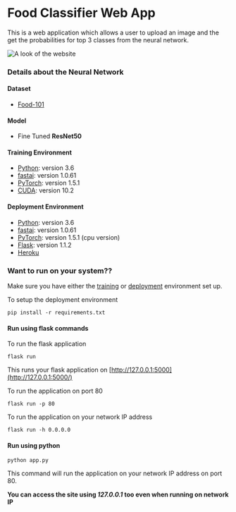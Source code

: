# Food Classifier Web App

This is a web application which allows a user to upload an image and the get the probabilities for top 3 classes from the neural network.

![A look of the website](https://github.com/dragoFireup/Web-Food-Classifier/blob/master/sample.png)

### Details about the Neural Network

#### Dataset
- [Food-101](https://www.kaggle.com/kmader/food41)

#### Model
- Fine Tuned **ResNet50**

#### Training Environment
- [Python](https://www.python.org/): version 3.6
- [fastai](https://www.fast.ai/): version 1.0.61
- [PyTorch](https://pytorch.org/): version 1.5.1
- [CUDA](https://developer.nvidia.com/cuda-zone): version 10.2

#### Deployment Environment
- [Python](https://www.python.org/): version 3.6
- [fastai](https://www.fast.ai/): version 1.0.61
- [PyTorch](https://pytorch.org/): version 1.5.1 (cpu version)
- [Flask](https://flask.palletsprojects.com/en/1.1.x/): version 1.1.2
- [Heroku](https://dashboard.heroku.com/)

### Want to run on your system??

Make sure you have either the [training](#training-environment) or [deployment](#deployment-environment) environment set up.

To setup the deployment environment

`pip install -r requirements.txt`

#### Run using flask commands

To run the flask application

`flask run`

This runs your flask application on [http://127.0.0.1:5000](http://127.0.0.1:5000/)

To run the application on port 80

`flask run -p 80`

To run the application on your network IP address

`flask run -h 0.0.0.0`

#### Run using python

`python app.py`

This command will run the application on your network IP address on port 80.

**You can access the site using _127.0.0.1_ too even when running on network IP**
